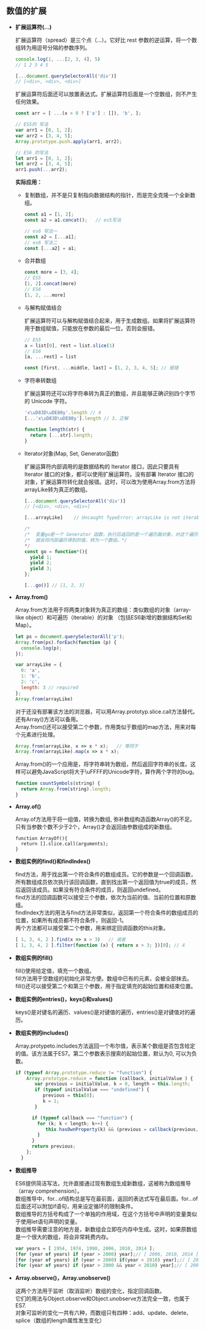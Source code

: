 ## 数值的扩展

* **扩展运算符(...)**

  扩展运算符（spread）是三个点（...）。它好比 rest 参数的逆运算，将一个数组转为用逗号分隔的参数序列。

  ```js
  console.log(1, ...[2, 3, 4], 5)
  // 1 2 3 4 5

  [...document.querySelectorAll('div')]
  // [<div>, <div>, <div>]
  ```

  扩展运算符后面还可以放置表达式。扩展运算符后面是一个空数组，则不产生任何效果。

  ```js
  const arr = [ ...(x > 0 ? ['a'] : []), 'b', ]; 

  // ES5的 写法
  var arr1 = [0, 1, 2];
  var arr2 = [3, 4, 5];
  Array.prototype.push.apply(arr1, arr2);

  // ES6 的写法
  let arr1 = [0, 1, 2];
  let arr2 = [3, 4, 5];
  arr1.push(...arr2);
  ```

  **实际应用：**

  - 复制数组，并不是只复制指向数据结构的指针，而是完全克隆一个全新数组。

    ```js
    const a1 = [1, 2];
    const a2 = a1.concat();   // es5写法
    
    // es6 写法一
    const a2 = [...a1];
    // es6 写法二
    const [...a2] = a1;
    ```
  
  - 合并数组

    ```js
    const more = [3, 4];
    // ES5
    [1, 2].concat(more)
    // ES6
    [1, 2, ...more]
    ```

  - 与解构赋值结合

    扩展运算符可以与解构赋值结合起来，用于生成数组。如果将扩展运算符用于数组赋值，只能放在参数的最后一位，否则会报错。
    ```js
    // ES5
    a = list[0], rest = list.slice(1)
    // ES6
    [a, ...rest] = list

    const [first, ...middle, last] = [1, 2, 3, 4, 5]; // 报错
    ```

  - 字符串转数组

    扩展运算符还可以将字符串转为真正的数组，并且能够正确识别四个字节的 Unicode 字符。
    ```js
    'x\uD83D\uDE80y'.length // 4
    [...'x\uD83D\uDE80y'].length // 3，正解

    function length(str) {
      return [...str].length;
    }
    ```

  - Iterator对象(Map, Set, Generator函数)

    扩展运算符内部调用的是数据结构的 Iterator 接口，因此只要具有 Iterator 接口的对象，都可以使用扩展运算符。没有部署 Iterator 接口的对象，扩展运算符转化就会报错。这时，可以改为使用Array.from方法将arrayLike转为真正的数组。

    ```js
    [...document.querySelectorAll('div')]
    // [<div>, <div>, <div>]

    [...arrayLike]    // Uncaught TypeError: arrayLike is not iterable

    /*
    /*  变量go是一个 Generator 函数，执行后返回的是一个遍历器对象，对这个遍历器对象执行扩展运算符，*/
    /*  就会将内部遍历得到的值，转为一个数组。*/
    */
    const go = function*(){
      yield 1;
      yield 2;
      yield 3;
    };

    [...go()] // [1, 2, 3]
    ```

* **Array.from()**  

  Array.from方法用于将两类对象转为真正的数组：类似数组的对象（array-like object）和可遍历（iterable）的对象
  （包括ES6新增的数据结构Set和Map）。  
  ```js
  let ps = document.querySelectorAll('p');
  Array.from(ps).forEach(function (p) {
    console.log(p);
  });

  var arrayLike = {
    0: 'a',
    1: 'b',
    2: 'c',
    length: 3 // required
  };
  Array.from(arrayLike)
  ```

  对于还没有部署该方法的浏览器，可以用Array.prototyp.slice.call方法替代。还有Array()方法可以备用。  
  Array.from()还可以接受第二个参数，作用类似于数组的map方法，用来对每个元素进行处理。  
  ```js
  Array.from(arrayLike, x => x * x);   // 等同于  
  Array.from(arrayLike).map(x => x * x);  
  ```

  Array.from()的一个应用是，将字符串转为数组，然后返回字符串的长度。这样可以避免JavaScript将大于\uFFFF的Unicode字符，算作两个字符的bug。  
  ```js
  function countSymbols(string) {
    return Array.from(string).length;
  }
  ```

* **Array.of()** 

  Array.of方法用于将一组值，转换为数组, 弥补数组构造函数Array()的不足。 只有当参数个数不少于2个，Array()才会返回由参数组成的新数组。
  ```
  function ArrayOf(){
    return [].slice.call(arguments);
  }
  ```

* **数组实例的find()和findIndex()**  

  find方法，用于找出第一个符合条件的数组成员。它的参数是一个回调函数，所有数组成员依次执行该回调函数，直到找出第一个返回值为true的成员，然后返回该成员。如果没有符合条件的成员，则返回undefined。  
  find方法的回调函数可以接受三个参数，依次为当前的值、当前的位置和原数组。  
  findIndex方法的用法与find方法非常类似，返回第一个符合条件的数组成员的位置，如果所有成员都不符合条件，则返回-1。  
  两个方法都可以接受第二个参数，用来绑定回调函数的this对象。  

  ```js
  [ 1, 3, 4, 2 ].find(x => x > 3)   // 或者  
  [ 1, 3, 4, 2 ].filter(function (x) { return x > 3; })[0]; // 4
  ```

* **数组实例的fill()**  

  fill()使用给定值，填充一个数组。  
  fill方法用于空数组的初始化非常方便。数组中已有的元素，会被全部抹去。  
  fill()还可以接受第二个和第三个参数，用于指定填充的起始位置和结束位置。  

* **数组实例的entries()，keys()和values()**  

  keys()是对键名的遍历、values()是对键值的遍历，entries()是对键值对的遍历。  

* **数组实例的includes()**  

  Array.protypeto.includes方法返回一个布尔值，表示某个数组是否包含给定的值。该方法属于ES7。第二个参数表示搜索的起始位置，默认为0, 可以为负数。

  ```js
  if (typeof Array.prototype.reduce != "function") {
      Array.prototype.reduce = function (callback, initialValue ) {
         var previous = initialValue, k = 0, length = this.length;
         if (typeof initialValue === "undefined") {
            previous = this[0];
            k = 1;
         }

        if (typeof callback === "function") {
          for (k; k < length; k++) {
             this.hasOwnProperty(k) && (previous = callback(previous, this[k], k, this));
          }
        }
        return previous;
      };
    }
  ```

* **数组推导**  

  ES6提供简洁写法，允许直接通过现有数组生成新数组，这被称为数组推导（array comprehension）。  
  数组推导中，for...of结构总是写在最前面，返回的表达式写在最后面。for...of后面还可以附加if语句，用来设定循环的限制条件。  
  数组推导的方括号构成了一个单独的作用域，在这个方括号中声明的变量类似于使用let语句声明的变量。  
  数组推导需要注意的地方是，新数组会立即在内存中生成。这时，如果原数组是一个很大的数组，将会非常耗费内存。  
  ```js
  var years = [ 1954, 1974, 1990, 2006, 2010, 2014 ];
  [for (year of years) if (year > 2000) year];// [ 2006, 2010, 2014 ]
  [for (year of years) if (year > 2000) if(year < 2010) year];// [ 2006]
  [for (year of years) if (year > 2000 && year < 2010) year];// [ 2006]
  ```

* **Array.observe()，Array.unobserve()**  

  这两个方法用于监听（取消监听）数组的变化，指定回调函数。  
  它们的用法与Object.observe和Object.unobserve方法完全一致，也属于ES7.  
  对象可监听的变化一共有六种，而数组只有四种：add、update、delete、splice（数组的length属性发生变化）
